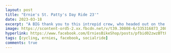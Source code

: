 ```yaml
---
layout: post
title: "Ernie's St. Patty's Day Ride 23'"
date: 2023-03-18
excerpt: "A BIG thank you to this intrepid crew, who headed out on the Towpath yesterday for the first official shop ride of 2023! The weather was cold but clear, and everyone warmed up afterwards with homemade corned beef, Irish tunes, and a little BYOB at the shop."
image: https://scontent-ord5-2.xx.fbcdn.net/v/t39.30808-6/335316873_2086292038227463_4463182048161218525_n.jpg?stp=cp6_dst-jpg_p960x960&_nc_cat=102&ccb=1-7&_nc_sid=3635dc&_nc_ohc=gcZhLUlSHqoAX9nzINO&_nc_ht=scontent-ord5-2.xx&oh=00_AfCsDo4fnB5VTyvYFXu3ejBYMgZRd03cUX2gD4w8NUitRg&oe=6571B977
hyperlink: https://www.facebook.com/ErniesBikeShop/posts/pfbid02zwzBTtF2PafRNhQmPGAwifU82bXBeLHfxAwQv68rAQuXZEibvVpLPSuDriA2rjf1l
tags: [cycling, ernies, facebook, socialride]
comments: true
---
```

